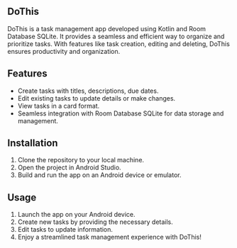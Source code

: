 ## DoThis

DoThis is a task management app developed using Kotlin and Room Database SQLite. It provides a seamless and efficient way to organize and prioritize tasks. With features like task creation, editing and deleting, DoThis ensures productivity and organization.

## Features

- Create tasks with titles, descriptions, due dates.
- Edit existing tasks to update details or make changes.
- View tasks in a card format.
- Seamless integration with Room Database SQLite for data storage and management.
  
## Installation

1. Clone the repository to your local machine.
2. Open the project in Android Studio.
3. Build and run the app on an Android device or emulator.

## Usage

1. Launch the app on your Android device.
2. Create new tasks by providing the necessary details.
3. Edit tasks to update information.
4. Enjoy a streamlined task management experience with DoThis!
